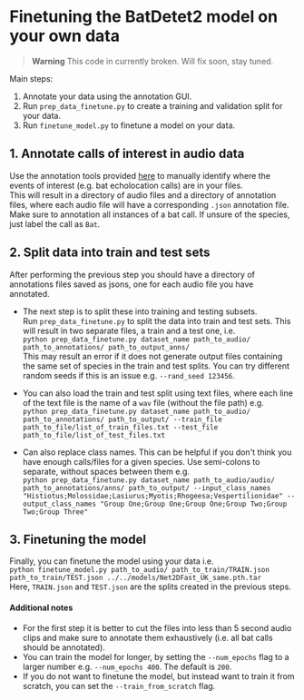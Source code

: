 # Finetuning the BatDetet2 model on your own data  

> **Warning**
> This code in currently broken. Will fix soon, stay tuned.

Main steps:  
1. Annotate your data using the annotation GUI.
2. Run `prep_data_finetune.py` to create a training and validation split for your data.  
3. Run `finetune_model.py` to finetune a model on your data.  


## 1. Annotate calls of interest in audio data
Use the annotation tools provided [here](https://github.com/macaodha/batdetect2_GUI) to manually identify where the events of interest (e.g. bat echolocation calls) are in your files.  
This will result in a directory of audio files and a directory of annotation files, where each audio file will have a corresponding `.json` annotation file.
Make sure to annotation all instances of a bat call.
If unsure of the species, just label the call as `Bat`.  


## 2. Split data into train and test sets
After performing the previous step you should have a directory of annotations files saved as jsons, one for each audio file you have annotated. 
* The next step is to split these into training and testing subsets.  
Run `prep_data_finetune.py` to split the data into train and test sets. This will result in two separate files, a train and a test one, i.e.  
`python prep_data_finetune.py dataset_name path_to_audio/ path_to_annotations/ path_to_output_anns/`   
This may result an error if it does not generate output files containing the same set of species in the train and test splits. You can try different random seeds if this is an issue e.g. `--rand_seed 123456`.  

* You can also load the train and test split using text files, where each line of the text file is the name of a `wav` file (without the file path) e.g.  
`python prep_data_finetune.py dataset_name path_to_audio/ path_to_annotations/ path_to_output/ --train_file path_to_file/list_of_train_files.txt --test_file path_to_file/list_of_test_files.txt`


* Can also replace class names. This can be helpful if you don't think you have enough calls/files for a given species. Use semi-colons to separate, without spaces between them e.g.  
`python prep_data_finetune.py dataset_name path_to_audio/audio/ path_to_annotations/anns/ path_to_output/ --input_class_names "Histiotus;Molossidae;Lasiurus;Myotis;Rhogeesa;Vespertilionidae" --output_class_names "Group One;Group One;Group One;Group Two;Group Two;Group Three"`  


## 3. Finetuning the model  
Finally, you can finetune the model using your data i.e.  
`python finetune_model.py path_to_audio/ path_to_train/TRAIN.json path_to_train/TEST.json ../../models/Net2DFast_UK_same.pth.tar`  
Here, `TRAIN.json` and `TEST.json` are the splits created in the previous steps.  


#### Additional notes
* For the first step it is better to cut the files into less than 5 second audio clips and make sure to annotate them exhaustively (i.e. all bat calls should be annotated).  
* You can train the model for longer, by setting the `--num_epochs` flag to a larger number e.g. `--num_epochs 400`. The default is `200`.  
* If you do not want to finetune the model, but instead want to train it from scratch, you can set the `--train_from_scratch` flag.  

